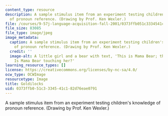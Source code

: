 ```yaml
---
content_type: resource
description: A sample stimulus item from an experiment testing children's knowledge
  of pronoun reference. (Drawing by Prof. Ken Wexler.)
file: /courses/9-57j-language-acquisition-fall-2001/0373ffb051c3334541c182d76eae0791_9-57f01.jpg
file_size: 83085
file_type: image/jpeg
image_metadata:
  caption: A sample stimulus item from an experiment testing children's knowledge
    of pronoun reference. (Drawing by Prof. Ken Wexler.)
  credit: ''
  image-alt: A little girl and a bear with text, 'This is Mama Bear; this is Goldilocks.
    Is Mama Bear touching her?'
learning_resource_types: []
license: https://creativecommons.org/licenses/by-nc-sa/4.0/
ocw_type: OCWImage
resourcetype: Image
title: Goldilocks
uid: 0373ffb0-51c3-3345-41c1-82d76eae0791
---
```

A sample stimulus item from an experiment testing children's knowledge of pronoun reference. (Drawing by Prof. Ken Wexler.)